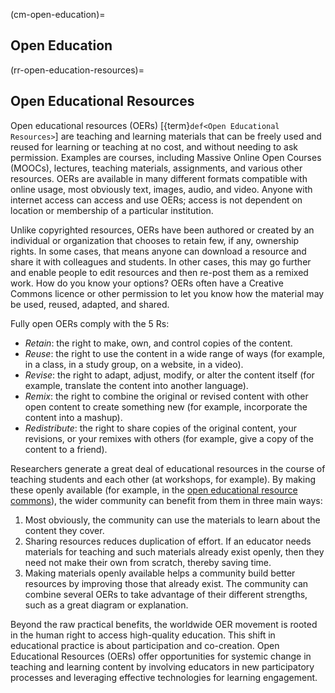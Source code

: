 (cm-open-education)=
## Open Education 



(rr-open-education-resources)=
## Open Educational Resources

Open educational resources (OERs) [{term}`def<Open Educational Resources>`] are teaching and learning materials that can be freely used and reused for learning or teaching at no cost, and without needing to ask permission. Examples are courses, including Massive Online Open Courses (MOOCs), lectures, teaching materials, assignments, and various other resources. OERs are available in many different formats compatible with online usage, most obviously text, images, audio, and video. Anyone with internet access can access and use OERs; access is not dependent on location or membership of a particular institution.

Unlike copyrighted resources, OERs have been authored or created by an individual or organization that chooses to retain few, if any, ownership rights. In some cases, that means anyone can download a resource and share it with colleagues and students. In other cases, this may go further and enable people to edit resources and then re-post them as a remixed work. How do you know your options? OERs often have a Creative Commons licence or other permission to let you know how the material may be used, reused, adapted, and shared.

Fully open OERs comply with the 5 Rs:

- _Retain_: the right to make, own, and control copies of the content.
- _Reuse_: the right to use the content in a wide range of ways (for example, in a class, in a study group, on a website, in a video).
- _Revise_: the right to adapt, adjust, modify, or alter the content itself (for example, translate the content into another language).
- _Remix_: the right to combine the original or revised content with other open content to create something new (for example, incorporate the content into a mashup).
- _Redistribute_: the right to share copies of the original content, your revisions, or your remixes with others (for example, give a copy of the content to a friend).

Researchers generate a great deal of educational resources in the course of teaching students and each other (at workshops, for example).
By making these openly available (for example, in the [open educational resource commons](https://www.oercommons.org/)), the wider community can benefit from them in three main ways:

1. Most obviously, the community can use the materials to learn about the content they cover.
2. Sharing resources reduces duplication of effort.
If an educator needs materials for teaching and such materials already exist openly, then they need not make their own from scratch, thereby saving time.
3. Making materials openly available helps a community build better resources by improving those that already exist.
The community can combine several OERs to take advantage of their different strengths, such as a great diagram or explanation.

Beyond the raw practical benefits, the worldwide OER movement is rooted in the human right to access high-quality education.
This shift in educational practice is about participation and co-creation.
Open Educational Resources (OERs) offer opportunities for systemic change in teaching and learning content by involving educators in new participatory processes and leveraging effective technologies for learning engagement.
